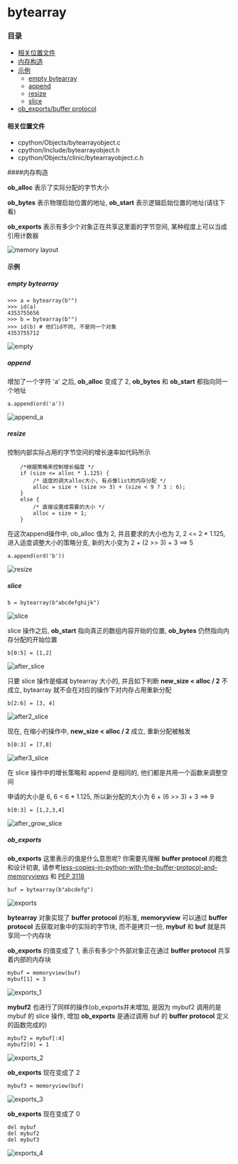 # bytearray

### 目录

* [相关位置文件](#相关位置文件)
* [内存构造](#内存构造)
* [示例](#示例)
	* [empty bytearray](#empty-bytearray)
	* [append](#append)
	* [resize](#resize)
	* [slice](#slice)
* [ob_exports/buffer protocol](#ob_exports)

#### 相关位置文件
* cpython/Objects/bytearrayobject.c
* cpython/Include/bytearrayobject.h
* cpython/Objects/clinic/bytearrayobject.c.h

####内存构造

**ob_alloc** 表示了实际分配的字节大小

**ob_bytes** 表示物理启始位置的地址,  **ob_start** 表示逻辑启始位置的地址(请往下看)

**ob_exports** 表示有多少个对象正在共享这里面的字节空间, 某种程度上可以当成引用计数器

![memory layout](https://img-blog.csdnimg.cn/20190315152551189.png?x-oss-process=image/watermark,type_ZmFuZ3poZW5naGVpdGk,shadow_10,text_aHR0cHM6Ly9ibG9nLmNzZG4ubmV0L3FxXzMxNzIwMzI5,size_16,color_FFFFFF,t_70)


#### 示例

##### empty bytearray

	>>> a = bytearray(b"")
    >>> id(a)
    4353755656
    >>> b = bytearray(b"")
    >>> id(b) # 他们id不同, 不是同一个对象
    4353755712


![empty](https://github.com/zpoint/Cpython-Internals/blob/master/BasicObject/bytearray/empty.png)

##### append

增加了一个字符 'a' 之后, **ob_alloc** 变成了 2, **ob_bytes** 和 **ob_start** 都指向同一个地址

	a.append(ord('a'))

![append_a](https://github.com/zpoint/Cpython-Internals/blob/master/BasicObject/bytearray/append_a.png)

##### resize

控制内部实际占用的字节空间的增长速率如代码所示

        /*根据策略来控制增长幅度 */
        if (size <= alloc * 1.125) {
            /* 适度的调大alloc大小, 有点像list的内存分配 */
            alloc = size + (size >> 3) + (size < 9 ? 3 : 6);
        }
        else {
            /* 直接设置成需要的大小 */
            alloc = size + 1;
        }

在这次append操作中, ob_alloc 值为 2, 并且要求的大小也为 2, 2 <= 2 * 1.125, 进入适度调整大小的策略分支, 新的大小变为 2 + (2 >> 3) + 3 ==> 5

	a.append(ord('b'))

![resize](https://github.com/zpoint/Cpython-Internals/blob/master/BasicObject/bytearray/resize.png)

##### slice

	b = bytearray(b"abcdefghijk")

![slice](https://github.com/zpoint/Cpython-Internals/blob/master/BasicObject/bytearray/slice.png)

slice 操作之后, **ob_start** 指向真正的数组内容开始的位置, **ob_bytes** 仍然指向内存分配的开始位置

	b[0:5] = [1,2]

![after_slice](https://github.com/zpoint/Cpython-Internals/blob/master/BasicObject/bytearray/after_slice.png)

只要 slice 操作是缩减 bytearray 大小的, 并且如下判断 **new_size < alloc / 2** 不成立, bytearray 就不会在对应的操作下对内存占用重新分配

	b[2:6] = [3, 4]

![after2_slice](https://github.com/zpoint/Cpython-Internals/blob/master/BasicObject/bytearray/after2_slice.png)

现在, 在缩小的操作中, **new_size < alloc / 2** 成立, 重新分配被触发

	b[0:3] = [7,8]

![after3_slice](https://github.com/zpoint/Cpython-Internals/blob/master/BasicObject/bytearray/after3_slice.png)

在 slice 操作中的增长策略和 append 是相同的, 他们都是共用一个函数来调整空间

申请的大小是 6, 6 < 6 * 1.125, 所以新分配的大小为 6 + (6 >> 3) + 3 ==> 9

	b[0:3] = [1,2,3,4]

![after_grow_slice](https://github.com/zpoint/Cpython-Internals/blob/master/BasicObject/bytearray/after_grow_slice.png)

##### ob_exports

**ob_exports** 这里表示的值是什么意思呢? 你需要先理解 **buffer protocol** 的概念和设计初衷, 请参考[less-copies-in-python-with-the-buffer-protocol-and-memoryviews](https://eli.thegreenplace.net/2011/11/28/less-copies-in-python-with-the-buffer-protocol-and-memoryviews) 和 [PEP 3118](https://www.python.org/dev/peps/pep-3118/)

	buf = bytearray(b"abcdefg")

![exports](https://github.com/zpoint/Cpython-Internals/blob/master/BasicObject/bytearray/exports.png)

**bytearray** 对象实现了 **buffer protocol** 的标准, **memoryview** 可以通过 **buffer protocol** 去获取对象中的实际的字节块, 而不是拷贝一份, **mybuf** 和 **buf** 就是共享同一个内存块

**ob_exports** 的值变成了 1, 表示有多少个外部对象正在通过 **buffer protocol** 共享着内部的内存块

	mybuf = memoryview(buf)
    mybuf[1] = 3

![exports_1](https://github.com/zpoint/Cpython-Internals/blob/master/BasicObject/bytearray/exports_1.png)

**mybuf2** 也进行了同样的操作(ob_exports并未增加, 是因为 mybuf2 调用的是 mybuf 的 slice 操作, 增加 **ob_exports** 是通过调用 buf 的 **buffer protocol** 定义的函数完成的)

	mybuf2 = mybuf[:4]
    mybuf2[0] = 1

![exports_2](https://github.com/zpoint/Cpython-Internals/blob/master/BasicObject/bytearray/exports_2.png)

**ob_exports** 现在变成了 2

	mybuf3 = memoryview(buf)

![exports_3](https://github.com/zpoint/Cpython-Internals/blob/master/BasicObject/bytearray/exports_3.png)

**ob_exports** 现在变成了 0

	del mybuf
    del mybuf2
    del mybuf3

![exports_4](https://github.com/zpoint/Cpython-Internals/blob/master/BasicObject/bytearray/exports_4.png)
